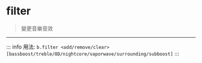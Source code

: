 # filter

> 變更音樂音效

***

::: info 用法:
`b.filter <add/remove/clear> [bassboost/treble/8D/nightcore/vaporwave/surrounding/subboost]`
:::